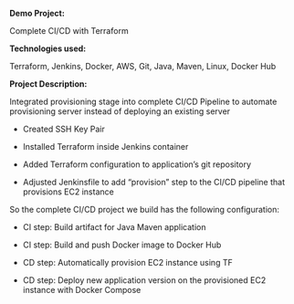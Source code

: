 **Demo Project:**

Complete CI/CD with Terraform

**Technologies used:**

Terraform, Jenkins, Docker, AWS, Git, Java, Maven, Linux, Docker Hub



**Project Description:**

Integrated provisioning stage into complete CI/CD Pipeline to automate provisioning server instead of
deploying an existing server

- Created SSH Key Pair

- Installed Terraform inside Jenkins container

- Added Terraform configuration to application’s git repository

- Adjusted Jenkinsfile to add “provision” step to the CI/CD pipeline that provisions EC2 instance

So the complete CI/CD project we build has the following configuration:

* CI step: Build artifact for Java Maven application

* CI step: Build and push Docker image to Docker Hub

* CD step: Automatically provision EC2 instance using TF

* CD step: Deploy new application version on the provisioned EC2 instance with Docker Compose
